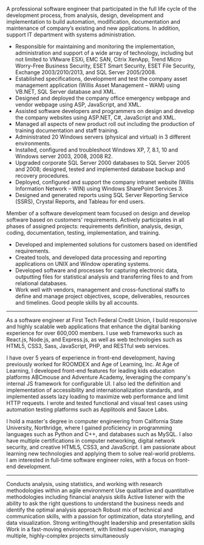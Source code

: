 A professional software engineer that participated in the full life cycle of the development process, from analysis, design, development and implementation to build automation, modification, documentation and maintenance of company’s existing and new applications. In addition, support IT department with systems administration.
- Responsible for maintaining and monitoring the implementation, administration and support of a wide array of technology, including but not limited to VMware ESXi, EMC SAN, Citrix XenApp, Trend Micro Worry-Free Business Security, ESET Smart Security, ESET File Security, Exchange 2003/2010/2013, and SQL Server 2005/2008.
- Established specifications, development and test the company asset management application (Willis Asset Management – WAM) using VB.NET, SQL Server database and XML.
- Designed and deployed the company office emergency webpage and vendor webpage using ASP, JavaScript, and XML.
- Assisted software developers and programmers on design and develop the company websites using ASP.NET, C#, JavaScript and XML.
- Managed all aspects of new product roll out including the production of training documentation and staff training.
- Administrated 20 Windows servers (physical and virtual) in 3 different environments.
- Installed, configured and troubleshoot Windows XP, 7, 8.1, 10 and Windows server 2003, 2008, 2008 R2.
- Upgraded corporate SQL Server 2000 databases to SQL Server 2005 and 2008; designed, tested and implemented database backup and recovery procedures.
- Deployed, configured and support the company intranet website (Willis Information Network – WIN) using Windows SharePoint Services 3.
- Designed and generated reports using SQL Server Reporting Service (SSRS), Crystal Reports, and Tableau for end users.

Member of a software development team focused on design and develop software based on customers' requirements. Actively participates in all phases of assigned projects: requirements definition, analysis, design, coding, documentation, testing, implementation, and training.
- Developed and implemented solutions for customers based on identified requirements.
- Created tools, and developed data processing and reporting applications on UNIX and Window operating systems.
- Developed software and processes for capturing electronic data, outputting files for statistical analysis and transferring files to and from relational databases.
- Work well with vendors, management and cross-functional staffs to define and manage project objectives, scope, deliverables, resources and timelines. Good people skills by all accounts.

---------

As a software engineer at First Tech Federal Credit Union, I build responsive and highly scalable web applications that enhance the digital banking experience for over 600,000 members. I use web frameworks such as React.js, Node.js, and Express.js, as well as web technologies such as HTML5, CSS3, Sass, JavaScript, PHP, and RESTful web services. 

I have over 5 years of experience in front-end development, having previously worked for ROOMDEX and Age of Learning, Inc. At Age of Learning, I developed front-end features for leading kids education platforms ABCmouse and Adventure Academy, leveraging the company's internal JS framework for configurable UI. I also led the definition and implementation of accessibility and internationalization standards, and implemented assets lazy loading to maximize web performance and limit HTTP requests. I wrote and tested functional and visual test cases using automation testing platforms such as Applitools and Sauce Labs.

I hold a master's degree in computer engineering from California State University, Northridge, where I gained proficiency in programming languages such as Python and C++, and databases such as MySQL. I also have multiple certifications in computer networking, digital network security, and creative HTML5, CSS3, and JavaScript. I am passionate about learning new technologies and applying them to solve real-world problems. I am interested in full-time software engineer roles, with a focus on front-end development.


----

Conducts analysis, using statistics, and working with research methodologies within an agile environment
Use qualitative and quantitative methodologies including financial analysis skills
Active listener with the ability to ask the right questions to understand the business needs and identify the optimal analysis approach
Robust mix of technical and communication skills, with a passion for optimization, data storytelling, and data visualization.
Strong writing/thought leadership and presentation skills
Work in a fast-moving environment, with limited supervision, managing multiple, highly-complex projects simultaneously

